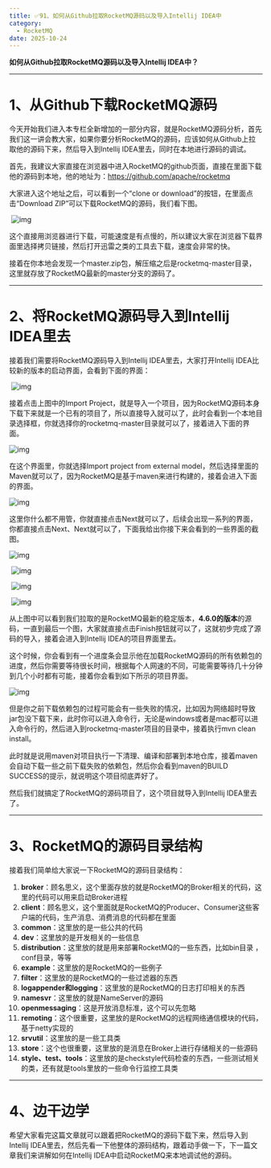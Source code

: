 ```yaml
---
title: ✅91、如何从Github拉取RocketMQ源码以及导入Intellij IDEA中
category:
  - RocketMQ
date: 2025-10-24
---
```



**如何从Github拉取RocketMQ源码以及导入Intellij IDEA中？**

---

# 1、从Github下载RocketMQ源码

今天开始我们进入本专栏全新增加的一部分内容，就是RocketMQ源码分析，首先我们这一讲会教大家，如果你要分析RocketMQ的源码，应该如何从Github上拉取他的源码下来，然后导入到Intellij IDEA里去，同时在本地进行源码的调试。

首先，我建议大家直接在浏览器中进入RocketMQ的github页面，直接在里面下载他的源码到本地，他的地址为：https://github.com/apache/rocketmq

大家进入这个地址之后，可以看到一个“clone or download”的按钮，在里面点击“Download ZIP”可以下载RocketMQ的源码，我们看下图。

​      ![img](https://studyimages.oss-cn-beijing.aliyuncs.com/img/RocketMQ/202309/202310081600631.png)       

这个直接用浏览器进行下载，可能速度是有点慢的，所以建议大家在浏览器下载界面里选择拷贝链接，然后打开迅雷之类的工具去下载，速度会非常的快。

接着在你本地会发现一个master.zip包，解压缩之后是rocketmq-master目录，这里就存放了RocketMQ最新的master分支的源码了。

---

# 2、将RocketMQ源码导入到Intellij IDEA里去

接着我们需要将RocketMQ源码导入到Intellij IDEA里去，大家打开Intellij IDEA比较新的版本的启动界面，会看到下面的界面：

​      ![img](https://studyimages.oss-cn-beijing.aliyuncs.com/img/RocketMQ/202309/202310081600095.png)       

接着点击上图中的Import Project，就是导入一个项目，因为RocketMQ源码本身下载下来就是一个已有的项目了，所以直接导入就可以了，此时会看到一个本地目录选择框，你就选择你的rocketmq-master目录就可以了，接着进入下面的界面。

![img](https://studyimages.oss-cn-beijing.aliyuncs.com/img/RocketMQ/202309/202310081600702.png)       

在这个界面里，你就选择Import project from external model，然后选择里面的Maven就可以了，因为RocketMQ是基于maven来进行构建的，接着会进入下面的界面。

![img](https://studyimages.oss-cn-beijing.aliyuncs.com/img/RocketMQ/202309/202310081600251.png)       

这里你什么都不用管，你就直接点击Next就可以了，后续会出现一系列的界面，你都直接点击Next、Next就可以了，下面我给出你接下来会看到的一些界面的截图。

![img](https://studyimages.oss-cn-beijing.aliyuncs.com/img/RocketMQ/202309/202310081600108.png)       

​      ![img](https://studyimages.oss-cn-beijing.aliyuncs.com/img/RocketMQ/202309/202310081600705.png)       

​     ![img](https://studyimages.oss-cn-beijing.aliyuncs.com/img/RocketMQ/202309/202310081600052.png)       

​      ![img](https://studyimages.oss-cn-beijing.aliyuncs.com/img/RocketMQ/202309/202310081600711.png)       

从上图中可以看到我们拉取的是RocketMQ最新的稳定版本，**4.6.0的版本**的源码，一直到最后一个图，大家就直接点击Finish按钮就可以了，这就初步完成了源码的导入，接着会进入到Intellij IDEA的项目界面里去。

这个时候，你会看到有一个进度条会显示他在加载RocketMQ源码的所有依赖包的进度，然后你需要等待很长时间，根据每个人网速的不同，可能需要等待几十分钟到几个小时都有可能，接着你会看到如下所示的项目界面。

![img](https://studyimages.oss-cn-beijing.aliyuncs.com/img/RocketMQ/202309/202310081600979.png)       

但是你之前下载依赖包的过程可能会有一些失败的情况，比如因为网络超时导致jar包没下载下来，此时你可以进入命令行，无论是windows或者是mac都可以进入命令行的，然后进入到rocketmq-master项目的目录中，接着执行mvn clean install。

此时就是说用maven对项目执行一下清理、编译和部署到本地仓库，接着maven会自动下载一些之前下载失败的依赖包，然后你会看到maven的BUILD SUCCESS的提示，就说明这个项目彻底弄好了。

然后我们就搞定了RocketMQ的源码项目了，这个项目就导入到Intellij IDEA里去了。

---

# 3、RocketMQ的源码目录结构

接着我们简单给大家说一下RocketMQ的源码目录结构：

1. **broker**：顾名思义，这个里面存放的就是RocketMQ的Broker相关的代码，这里的代码可以用来启动Broker进程
2. **client**：顾名思义，这个里面就是RocketMQ的Producer、Consumer这些客户端的代码，生产消息、消费消息的代码都在里面
3. **common**：这里放的是一些公共的代码
4. **dev**：这里放的是开发相关的一些信息
5. **distribution**：这里放的就是用来部署RocketMQ的一些东西，比如bin目录 ，conf目录，等等
6. **example**：这里放的是RocketMQ的一些例子
7. **filter**：这里放的是RocketMQ的一些过滤器的东西
8. **logappender和logging**：这里放的是RocketMQ的日志打印相关的东西
9. **namesvr**：这里放的就是NameServer的源码
10. **openmessaging**：这是开放消息标准，这个可以先忽略
11. **remoting**：这个很重要，这里放的是RocketMQ的远程网络通信模块的代码，基于netty实现的
12. **srvutil**：这里放的是一些工具类
13. **store**：这个也很重要，这里放的是消息在Broker上进行存储相关的一些源码
14. **style、test、tools**：这里放的是checkstyle代码检查的东西，一些测试相关的类，还有就是tools里放的一些命令行监控工具类

---

# 4、边干边学

希望大家看完这篇文章就可以跟着把RocketMQ的源码下载下来，然后导入到Intellij IDEA里去，然后先看一下他整体的源码结构，跟着动手做一下，下一篇文章我们来讲解如何在Intellij IDEA中启动RocketMQ来本地调试他的源码。